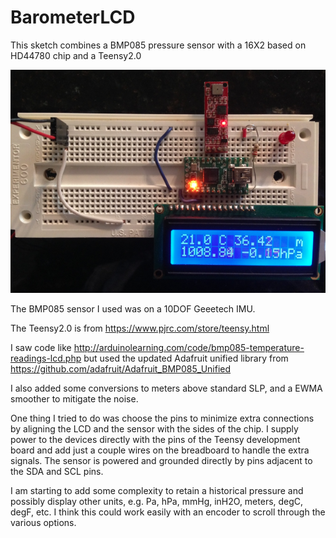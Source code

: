 # BarometerLCD

This sketch combines a BMP085 pressure sensor with a 16X2 based on HD44780 chip and a Teensy2.0

![Sensor, LCD and Teensy on Breadboard](https://raw.githubusercontent.com/drf5n/BarometerLCD/master/Breadboard.png "Sensor, LCD and Teensy on Breadboard")

The BMP085 sensor I used was on a 10DOF Geeetech IMU.

The Teensy2.0 is from https://www.pjrc.com/store/teensy.html 

I saw code like http://arduinolearning.com/code/bmp085-temperature-readings-lcd.php but used the updated Adafruit unified library from  https://github.com/adafruit/Adafruit_BMP085_Unified

I also added some conversions to meters above standard SLP, and a EWMA smoother to mitigate the noise.


One thing I tried to do was choose the pins to minimize extra connections by aligning the LCD and the sensor with the sides of the chip.  I supply power to the devices directly with the pins of the Teensy development board and add just a couple wires on the breadboard to handle the extra signals.  The sensor is powered and grounded directly by pins adjacent to the SDA and SCL pins.

I am starting to add some complexity to retain a historical pressure and possibly display other units, e.g. Pa, hPa,  mmHg, inH2O, meters, degC, degF, etc.  I think this could work easily with an encoder to scroll through the various options. 



